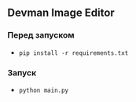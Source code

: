 ## Devman Image Editor

### Перед запуском
- `pip install -r requirements.txt`

### Запуск
- `python main.py`
